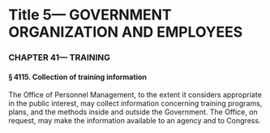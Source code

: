 
# Title 5— GOVERNMENT ORGANIZATION AND EMPLOYEES
### CHAPTER 41— TRAINING
#### § 4115. Collection of training information

The Office of Personnel Management, to the extent it considers appropriate in the public interest, may collect information concerning training programs, plans, and the methods inside and outside the Government. The Office, on request, may make the information available to an agency and to Congress.
